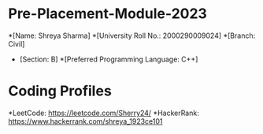 # Pre-Placement-Module-2023
*[Name: Shreya Sharma]
*[University Roll No.: 2000290009024]
*[Branch: Civil]  
* [Section: B]
*[Preferred Programming Language: C++]
# Coding Profiles
*LeetCode: https://leetcode.com/Sherry24/
*HackerRank: https://www.hackerrank.com/shreya_1923ce101
